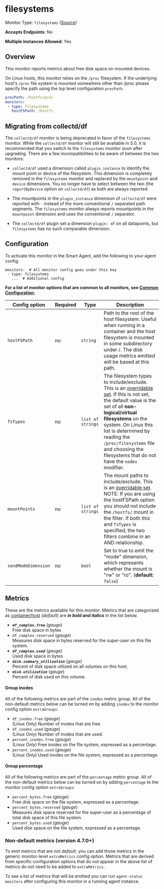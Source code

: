 
<!--- Generated by to-integrations-repo script in Smart Agent repo, DO NOT MODIFY HERE --->
<!--- GENERATED BY gomplate from scripts/docs/templates/monitor-page.md.tmpl --->

# filesystems

Monitor Type: `filesystems` ([Source](https://github.com/signalfx/signalfx-agent/tree/main/pkg/monitors/filesystems))

**Accepts Endpoints**: No

**Multiple Instances Allowed**: Yes

## Overview

This monitor reports metrics about free disk space on mounted devices.

On Linux hosts, this monitor relies on the `/proc` filesystem.
If the underlying host's `/proc` file system is mounted somewhere other than
/proc please specify the path using the top level configuration `procPath`.

```yaml
procPath: /hostfs/proc
monitors:
 - type: filesystems
   hostFSPath: /hostfs
```

## Migrating from collectd/df
The `collectd/df` monitor is being deprecated in favor of the `filesystems`
monitor.  While the `collectd/df` monitor will still be available in
5.0, it is recommended that you switch to the `filesystems` monitor soon
after upgrading.  There are a few incompatibilities to be aware of between
the two monitors:

 - `collectd/df` used a dimension called `plugin_instance` to identify the
   mount point or device of the filesystem.  This dimension is completely
   removed in the `filesystems` monitor and replaced by the `mountpoint`
   and `device` dimensions.  You no longer have to select between the two
   (the `reportByDevice` option on `collectd/df`) as both are always
   reported.

 - The mountpoints in the `plugin_instance` dimension of `collectd/df`
   were reported with `-` instead of the more conventional `/` separated
   path segments.  The `filesystems` monitor always reports mountpoints in
   the `mountpoint` dimension and uses the conventional `/` separator.

 - The `collectd/df` plugin set a dimension `plugin: df` on all datapoints,
   but `filesystems` has no such comparable dimension.


## Configuration

To activate this monitor in the Smart Agent, add the following to your
agent config:

```
monitors:  # All monitor config goes under this key
 - type: filesystems
   ...  # Additional config
```

**For a list of monitor options that are common to all monitors, see [Common
Configuration](../monitor-config.html#common-configuration).**


| Config option | Required | Type | Description |
| --- | --- | --- | --- |
| `hostFSPath` | no | `string` | Path to the root of the host filesystem.  Useful when running in a container and the host filesystem is mounted in some subdirectory under /.  The disk usage metrics emitted will be based at this path. |
| `fsTypes` | no | `list of strings` | The filesystem types to include/exclude.  This is an [overridable set](https://docs.splunk.com/observability/gdi/smart-agent/smart-agent-resources.html#filtering-data-using-the-smart-agent). If this is not set, the default value is the set of all **non-logical/virtual filesystems** on the system.  On Linux this list is determined by reading the `/proc/filesystems` file and choosing the filesystems that do not have the `nodev` modifier. |
| `mountPoints` | no | `list of strings` | The mount paths to include/exclude. This is an [overridable set](https://docs.splunk.com/observability/gdi/smart-agent/smart-agent-resources.html#filtering-data-using-the-smart-agent). NOTE: If you are using the hostFSPath option you should not include the `/hostfs/` mount in the filter.  If both this and `fsTypes` is specified, the two filters combine in an AND relationship. |
| `sendModeDimension` | no | `bool` | Set to true to emit the "mode" dimension, which represents whether the mount is "rw" or "ro". (**default:** `false`) |


## Metrics

These are the metrics available for this monitor.
Metrics that are categorized as
[container/host](https://docs.splunk.com/observability/admin/subscription-usage/monitor-imm-billing-usage.html#about-custom-bundled-and-high-resolution-metrics)
(*default*) are ***in bold and italics*** in the list below.


 - ***`df_complex.free`*** (*gauge*)<br>    Free disk space in bytes
 - `df_complex.reserved` (*gauge*)<br>    Measures disk space in bytes reserved for the super-user on this file system.
 - ***`df_complex.used`*** (*gauge*)<br>    Used disk space in bytes
 - ***`disk.summary_utilization`*** (*gauge*)<br>    Percent of disk space utilized on all volumes on this host.
 - ***`disk.utilization`*** (*gauge*)<br>    Percent of disk used on this volume.

#### Group inodes
All of the following metrics are part of the `inodes` metric group. All of
the non-default metrics below can be turned on by adding `inodes` to the
monitor config option `extraGroups`:
 - `df_inodes.free` (*gauge*)<br>    (Linux Only) Number of inodes that are free.
 - `df_inodes.used` (*gauge*)<br>    (Linux Only) Number of inodes that are used.
 - `percent_inodes.free` (*gauge*)<br>    (Linux Only) Free inodes on the file system, expressed as a percentage.
 - `percent_inodes.used` (*gauge*)<br>    (Linux Only) Used inodes on the file system, expressed as a percentage.

#### Group percentage
All of the following metrics are part of the `percentage` metric group. All of
the non-default metrics below can be turned on by adding `percentage` to the
monitor config option `extraGroups`:
 - `percent_bytes.free` (*gauge*)<br>    Free disk space on the file system, expressed as a percentage.
 - `percent_bytes.reserved` (*gauge*)<br>    Measures disk space reserved for the super-user as a percentage of total disk space of this file system.
 - `percent_bytes.used` (*gauge*)<br>    Used disk space on the file system, expressed as a percentage.

### Non-default metrics (version 4.7.0+)

To emit metrics that are not _default_, you can add those metrics in the
generic monitor-level `extraMetrics` config option.  Metrics that are derived
from specific configuration options that do not appear in the above list of
metrics do not need to be added to `extraMetrics`.

To see a list of metrics that will be emitted you can run `agent-status
monitors` after configuring this monitor in a running agent instance.



